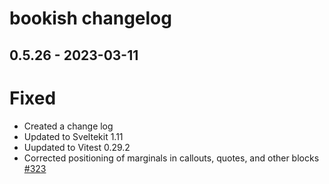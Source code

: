 # bookish changelog

## 0.5.26 - 2023-03-11

# Fixed

-   Created a change log
-   Updated to Sveltekit 1.11
-   Uupdated to Vitest 0.29.2
-   Corrected positioning of marginals in callouts, quotes, and other blocks [#323](#323)
